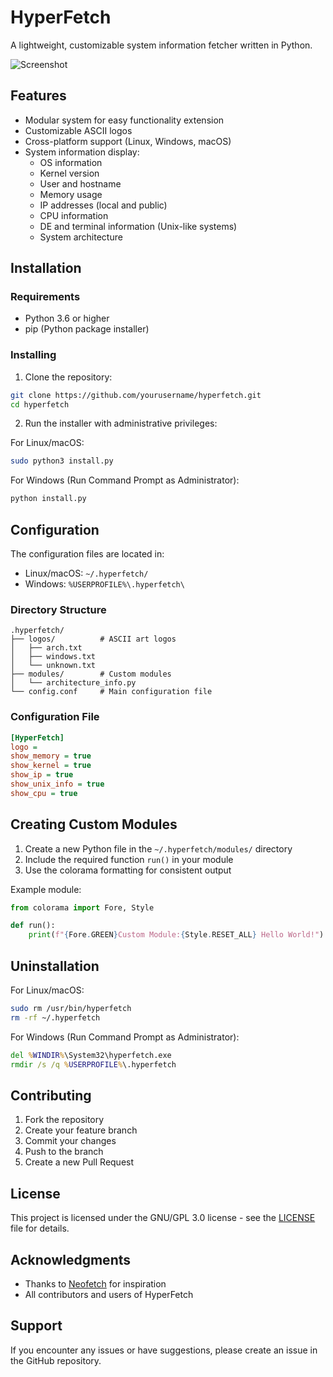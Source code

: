 # HyperFetch

A lightweight, customizable system information fetcher written in Python.

![Screenshot](screenshot.png)

## Features

- Modular system for easy functionality extension
- Customizable ASCII logos
- Cross-platform support (Linux, Windows, macOS)
- System information display:
  - OS information
  - Kernel version
  - User and hostname
  - Memory usage
  - IP addresses (local and public)
  - CPU information
  - DE and terminal information (Unix-like systems)
  - System architecture

## Installation

### Requirements
- Python 3.6 or higher
- pip (Python package installer)

### Installing

1. Clone the repository:
```bash
git clone https://github.com/yourusername/hyperfetch.git
cd hyperfetch
```

2. Run the installer with administrative privileges:

For Linux/macOS:
```bash
sudo python3 install.py
```

For Windows (Run Command Prompt as Administrator):
```cmd
python install.py
```

## Configuration

The configuration files are located in:
- Linux/macOS: `~/.hyperfetch/`
- Windows: `%USERPROFILE%\.hyperfetch\`

### Directory Structure
```
.hyperfetch/
├── logos/          # ASCII art logos
│   ├── arch.txt
│   ├── windows.txt
│   └── unknown.txt
├── modules/        # Custom modules
│   └── architecture_info.py
└── config.conf     # Main configuration file
```

### Configuration File
```ini
[HyperFetch]
logo = 
show_memory = true
show_kernel = true
show_ip = true
show_unix_info = true
show_cpu = true
```

## Creating Custom Modules

1. Create a new Python file in the `~/.hyperfetch/modules/` directory
2. Include the required function `run()` in your module
3. Use the colorama formatting for consistent output

Example module:
```python
from colorama import Fore, Style

def run():
    print(f"{Fore.GREEN}Custom Module:{Style.RESET_ALL} Hello World!")
```

## Uninstallation

For Linux/macOS:
```bash
sudo rm /usr/bin/hyperfetch
rm -rf ~/.hyperfetch
```

For Windows (Run Command Prompt as Administrator):
```cmd
del %WINDIR%\System32\hyperfetch.exe
rmdir /s /q %USERPROFILE%\.hyperfetch
```

## Contributing

1. Fork the repository
2. Create your feature branch
3. Commit your changes
4. Push to the branch
5. Create a new Pull Request

## License

This project is licensed under the GNU/GPL 3.0 license - see the [LICENSE](LICENSE) file for details.

## Acknowledgments

- Thanks to [Neofetch](https://github.com/dylanaraps/neofetch) for inspiration
- All contributors and users of HyperFetch

## Support

If you encounter any issues or have suggestions, please create an issue in the GitHub repository.